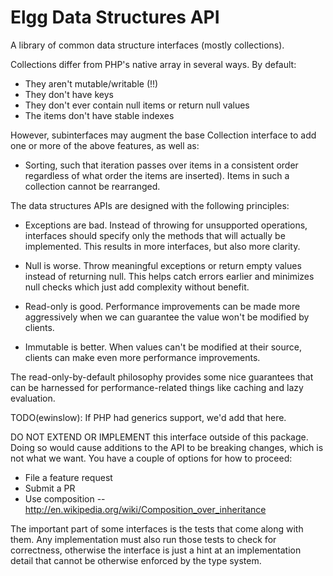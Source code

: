 Elgg Data Structures API
========================

A library of common data structure interfaces (mostly collections).

Collections differ from PHP's native array in several ways. By default:

 * They aren't mutable/writable (!!)
 * They don't have keys
 * They don't ever contain null items or return null values
 * The items don't have stable indexes

However, subinterfaces may augment the base Collection interface to add one or
more of the above features, as well as:

 * Sorting, such that iteration passes over items in a consistent order
   regardless of what order the items are inserted). Items in such a collection
   cannot be rearranged.

The data structures APIs are designed with the following principles:

 * Exceptions are bad. Instead of throwing for unsupported operations,
   interfaces should specify only the methods that will actually be
   implemented. This results in more interfaces, but also more clarity.

 * Null is worse. Throw meaningful exceptions or return empty values
   instead of returning null. This helps catch errors earlier and minimizes
   null checks which just add complexity without benefit.

 * Read-only is good. Performance improvements can be made more aggressively
   when we can guarantee the value won't be modified by clients.

 * Immutable is better. When values can't be modified at their source,
   clients can make even more performance improvements.

The read-only-by-default philosophy provides some nice guarantees that can be
harnessed for performance-related things like caching and lazy evaluation.

TODO(ewinslow): If PHP had generics support, we'd add that here.

DO NOT EXTEND OR IMPLEMENT this interface outside of this package.
Doing so would cause additions to the API to be breaking changes, which is
not what we want. You have a couple of options for how to proceed:
 * File a feature request
 * Submit a PR
 * Use composition -- http://en.wikipedia.org/wiki/Composition_over_inheritance


The important part of some interfaces is the tests that come along with them.
Any implementation must also run those tests to check for correctness,
otherwise the interface is just a hint at an implementation detail that
cannot be otherwise enforced by the type system.